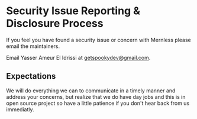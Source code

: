 # Security Issue Reporting & Disclosure Process

If you feel you have found a security issue or concern with Mernless please email the maintainers.

Email Yasser Ameur El Idrissi at <getspookydev@gmail.com>.

## Expectations

We will do everything we can to communicate in a timely manner and address your concerns, but realize that we do have day jobs and this is in open source project so have a little patience if you don't hear back from us immediatly.
